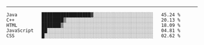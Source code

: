 ---

<!--START_SECTION:waka-->
```text
Java         ██████████████████▓░░░░░░░░░░░░░░░░░░░░░░   45.24 % 
C++          ████████▒░░░░░░░░░░░░░░░░░░░░░░░░░░░░░░░░   20.13 % 
HTML         ███████▒░░░░░░░░░░░░░░░░░░░░░░░░░░░░░░░░░   18.09 % 
JavaScript   ██░░░░░░░░░░░░░░░░░░░░░░░░░░░░░░░░░░░░░░░   04.81 % 
CSS          █░░░░░░░░░░░░░░░░░░░░░░░░░░░░░░░░░░░░░░░░   02.62 % 
```
<!--END_SECTION:waka-->


[linkedin]: https://www.linkedin.com/in/mohamed-elh/

